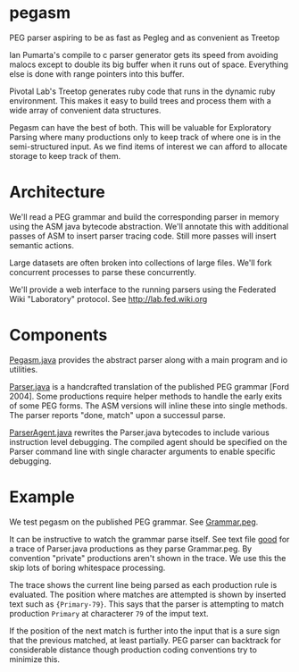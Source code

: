 pegasm
======

PEG parser aspiring to be as fast as Pegleg and as convenient as Treetop

Ian Pumarta's compile to c parser generator gets its speed from avoiding malocs except to double
its big buffer when it runs out of space. Everything else is done with range pointers into this buffer.

Pivotal Lab's Treetop generates ruby code that runs in the dynamic ruby environment. This makes it easy
to build trees and process them with a wide array of convenient data structures.

Pegasm can have the best of both. This will be valuable for Exploratory Parsing where many productions
only to keep track of where one is in the semi-structured input. As we find items of interest we can
afford to allocate storage to keep track of them.

Architecture
============

We'll read a PEG grammar and build the corresponding parser in memory using the ASM java bytecode
abstraction. We'll annotate this with additional passes of ASM to insert parser tracing code. Still
more passes will insert semantic actions.

Large datasets are often broken into collections of large files. We'll fork concurrent processes to
parse these concurrently.

We'll provide a web interface to the running parsers using the Federated Wiki "Laboratory" protocol.
See http://lab.fed.wiki.org

Components
==========

[Pegasm.java](https://github.com/WardCunningham/pegasm/blob/master/Pegasm.java)
provides the abstract parser along with a main program and io utilities.

[Parser.java](https://github.com/WardCunningham/pegasm/blob/master/Parser.java)
is a handcrafted translation of the published PEG grammar [Ford 2004].
Some productions require helper methods to handle the early exits of some PEG forms. The ASM versions
will inline these into single methods. The parser reports "done, match" upon a successul parse.

[ParserAgent.java](https://github.com/WardCunningham/pegasm/blob/master/ParserAgent.java)
rewrites the Parser.java bytecodes to include various instruction level debugging. 
The compiled agent should be specified on the Parser command line with single character arguments
to enable specific debugging.

Example
=======

We test pegasm on the published PEG grammar. 
See [Grammar.peg](https://github.com/WardCunningham/pegasm/blob/master/Grammar.peg).

It can be instructive to watch the grammar parse itself.
See text file [good](https://github.com/WardCunningham/pegasm/blob/master/good) for a trace of 
Parser.java productions as they parse Grammar.peg. By convention "private" productions
aren't shown in the trace. We use this the skip lots of boring whitespace processing.

The trace shows the current line being parsed as each production rule is evaluated. The
position where matches are attempted is shown by inserted text such as `{Primary-79}`.
This says that the parser is attempting to match production `Primary` at characterer `79`
of the imput text.

If the position of the next match is further into the input that is 
a sure sign that the previous matched, at least partially. PEG parser can backtrack 
for considerable distance though production coding conventions try to minimize this.
